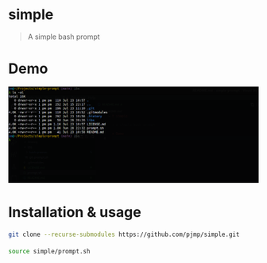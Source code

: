 # simple

> A simple bash prompt

# Demo
[![Demo](./assets/demo.png)](./assets/demo.png)

# Installation & usage

```bash
git clone --recurse-submodules https://github.com/pjmp/simple.git

source simple/prompt.sh
```
